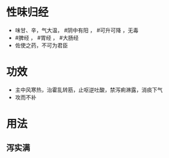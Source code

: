 # 性味归经
- 味甘、辛，气大温， #阴中有阳 ， #可升可降 ，无毒
-  #脾经 ， #胃经 ， #大肠经 
-  佐使之药，不可为君臣
# 功效
- 主中风寒热，治霍乱转筋，止呕逆吐酸，禁泻痢淋露，消痰下气
- 攻而不补
# 用法
##  泻实满